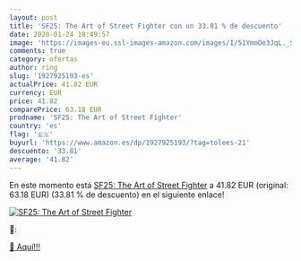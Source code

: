 ```yaml
---
layout: post
title: 'SF25: The Art of Street Fighter con un 33.81 % de descuento'
date: 2020-01-24 18:49:57
image: 'https://images-eu.ssl-images-amazon.com/images/I/51YmmOe3JqL._SL200_.jpg'
comments: true
category: ofertas
author: ring
slug: '1927925193-es'
actualPrice: 41.82 EUR
currency: EUR
price: 41.82
comparePrice: 63.18 EUR
prodname: 'SF25: The Art of Street Fighter'
country: 'es'
flag: '🇪🇸'
buyurl: 'https://www.amazon.es/dp/1927925193/?tag=tolees-21'
descuento: '33.81'
average: '41.82'
---
```


En este momento está [SF25: The Art of Street Fighter](https://www.amazon.es/dp/1927925193/?tag=tolees-21) a 41.82 EUR (original: 63.18 EUR) (33.81 %  de descuento) en el siguiente enlace!

[![SF25: The Art of Street Fighter](https://images-eu.ssl-images-amazon.com/images/I/51YmmOe3JqL._SL200_.jpg)](https://www.amazon.es/dp/1927925193/?tag=tolees-21)

🔎:


[🛒 Aquí!!!](https://www.amazon.es/dp/1927925193/?tag=tolees-21)
